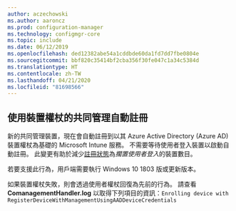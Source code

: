 ```yaml
---
author: aczechowski
ms.author: aaroncz
ms.prod: configuration-manager
ms.technology: configmgr-core
ms.topic: include
ms.date: 06/12/2019
ms.openlocfilehash: ded12382abe54a1cddbde60da1fd7dd7fbe0804e
ms.sourcegitcommit: bbf820c35414bf2cba356f30fe047c1a34c5384d
ms.translationtype: HT
ms.contentlocale: zh-TW
ms.lasthandoff: 04/21/2020
ms.locfileid: "81698566"
---
```

## <a name="co-management-auto-enrollment-using-device-token"></a><a name="bkmk_comgmt"></a> 使用裝置權杖的共同管理自動註冊

<!--4454491-->

新的共同管理裝置，現在會自動註冊到以其 Azure Active Directory (Azure AD) 裝置權杖為基礎的 Microsoft Intune 服務。 不需要等待使用者登入裝置以啟動自動註冊。 此變更有助於減少[註冊狀態](../../../../../comanage/how-to-monitor.md#co-management-enrollment-status)為*擱置使用者登入*的裝置數目。

若要支援此行為，用戶端需要執行 Windows 10 1803 版或更新版本。

如果裝置權杖失敗，則會透過使用者權杖回復為先前的行為。 請查看 **ComanagementHandler.log** 以取得下列項目的資訊：`Enrolling device with RegisterDeviceWithManagementUsingAADDeviceCredentials`
